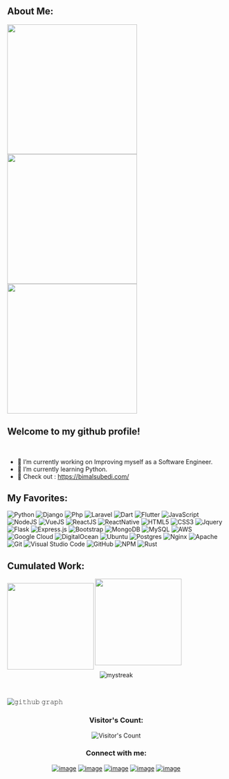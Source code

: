 ## About Me:
<img align="left" src="https://camo.githubusercontent.com/992babdffd8c74a1502de375fbdf7e4d54773242/68747470733a2f2f6d656469612e67697068792e636f6d2f6d656469612f53576f536b4e36447854737a71494b4571762f67697068792e676966" width="300"/>
<img src="https://img.shields.io/badge/-Bimal%20Subedi-black?style=social&logo=python" width="300" />
<img src="https://img.shields.io/badge/-Web%20Developer-black?style=flat&logo=" width="300" />

## Welcome to my github profile!
<br/>

- 🔭 I’m currently working on Improving myself as a Software Engineer.
- 🌱 I’m currently learning Python.
- 💬 Check out : https://bimalsubedi.com/

## My Favorites:
![Python](https://img.shields.io/badge/python-%233776AB.svg?style=for-the-badge&logo=python&logoColor=white)
![Django](https://img.shields.io/badge/django-%23092E20.svg?style=for-the-badge&logo=django&logoColor=white)
![Php](https://img.shields.io/badge/php-%23777BB4.svg?style=for-the-badge&logo=php&logoColor=white)
![Laravel](https://img.shields.io/badge/laravel-%23FF2D20.svg?style=for-the-badge&logo=laravel&logoColor=white)
![Dart](https://img.shields.io/badge/dart-%230175C2.svg?style=for-the-badge&logo=dart&logoColor=white)
![Flutter](https://img.shields.io/badge/Flutter%20-%2302569B.svg?style=for-the-badge&logo=flutter&logoColor=white) 
![JavaScript](https://img.shields.io/badge/javascript-%23323330.svg?style=for-the-badge&logo=javascript&logoColor=%23F7DF1E) 
![NodeJS](https://img.shields.io/badge/node.js-%2343853D.svg?style=for-the-badge&logo=node.js&logoColor=white) 
![VueJS](https://img.shields.io/badge/vuejs%20-%2335495e.svg?style=for-the-badge&logo=vue.js&logoColor=white) 
![ReactJS](https://img.shields.io/badge/react%20-%2320232a.svg?style=for-the-badge&logo=react&logoColor=white) 
![ReactNative](https://img.shields.io/badge/react_native%20-%2320232a?style=for-the-badge&logo=react&logoColor=white) 
![HTML5](https://img.shields.io/badge/html5-%23E34F26.svg?style=for-the-badge&logo=html5&logoColor=white) 
![CSS3](https://img.shields.io/badge/css3-%23E34F26.svg?style=for-the-badge&logo=css3&logoColor=white) 
![Jquery](https://img.shields.io/badge/jquery%20-%230769AD.svg?style=for-the-badge&logo=jquery&logoColor=white) 
![Flask](https://img.shields.io/badge/flask%20-%23000.svg?style=for-the-badge&logo=flask&logoColor=white)
![Express.js](https://img.shields.io/badge/express.js-%23404d59.svg?style=for-the-badge&logo=express&logoColor=%2361DAFB) 
![Bootstrap](https://img.shields.io/badge/bootstrap-%23563D7C.svg?style=for-the-badge&logo=bootstrap&logoColor=white) 
![MongoDB](https://img.shields.io/badge/MongoDB-%234ea94b.svg?style=for-the-badge&logo=mongodb&logoColor=white) 
![MySQL](https://img.shields.io/badge/mysql-%2300f.svg?style=for-the-badge&logo=mysql&logoColor=white) 
![AWS](https://img.shields.io/badge/AWS-%23FF9900.svg?style=for-the-badge&logo=amazon-aws&logoColor=white) 
![Google Cloud](https://img.shields.io/badge/GoogleCloud-%234285F4.svg?style=for-the-badge&logo=google-cloud&logoColor=white) 
![DigitalOcean](https://img.shields.io/badge/DigitalOcean-%230167ff.svg?style=for-the-badge&logo=digitalOcean&logoColor=white)
![Ubuntu](https://img.shields.io/badge/Ubuntu-E95420?style=for-the-badge&logo=ubuntu&logoColor=white)
![Postgres](https://img.shields.io/badge/postgres-%23316192.svg?style=for-the-badge&logo=postgresql&logoColor=white)
![Nginx](https://img.shields.io/badge/nginx-%23009639.svg?style=for-the-badge&logo=nginx&logoColor=white) 
![Apache](https://img.shields.io/badge/apache-%23D42029.svg?style=for-the-badge&logo=apache&logoColor=white) 
![Git](https://img.shields.io/badge/git-%23F05033.svg?style=for-the-badge&logo=git&logoColor=white) 
![Visual Studio Code](https://img.shields.io/badge/VisualStudioCode-0078d7.svg?style=for-the-badge&logo=visual-studio-code&logoColor=white) 
![GitHub](https://img.shields.io/badge/github-%23121011.svg?style=for-the-badge&logo=github&logoColor=white) 
![NPM](https://img.shields.io/badge/NPM-%23000000.svg?style=for-the-badge&logo=npm&logoColor=white) 
![Rust](https://img.shields.io/badge/rust-%23000000.svg?style=for-the-badge&logo=rust&logoColor=white) 

 ## Cumulated Work:
<img align="left" style="margin-top: 10px" src="https://github-readme-stats.vercel.app/api?username=subedibimal&theme=midnight-purple&count_private=true&show_icons=true" height=200>  
<img src="https://github-readme-stats.vercel.app/api/top-langs/?username=subedibimal&langs_count=3&theme=midnight-purple&show_icons=true&hide=html,css,glsl" height=200 width="auto">

<p align="center">
<img src="https://github-readme-streak-stats.herokuapp.com/?user=subedibimal&theme=tokyonight" alt="mystreak"/>
</p>
<br>
 

![𝚐𝚒𝚝𝚑𝚞𝚋 𝚐𝚛𝚊𝚙𝚑](https://activity-graph.herokuapp.com/graph?username=subedibimal&theme=react-dark&hide_border=true&area=true)
<br/>

<h3 align="center">Visitor's Count:</h3>
<div align="center">
  
 ![Visitor's Count](https://profile-counter.glitch.me/%7Bsubedibimal%7D/count.svg)
 
</div>

<h3 align="center">Connect with me:</h3>
<div align="center">
 
[![image](https://img.shields.io/badge/Facebook-3b5998?style=for-the-badge&logo=Facebook&logoColor=white)](https://www.facebook.com/bimalsubedi4/)
[![image](https://img.shields.io/badge/LinkedIn-0077B5?style=for-the-badge&logo=linkedin&logoColor=white)](https://www.linkedin.com/in/bimalsubedi/)
[![image](https://img.shields.io/badge/Instagram-E4405F?style=for-the-badge&logo=instagram&logoColor=white)](https://www.instagram.com/bimalsubedi_/)
[![image](https://img.shields.io/badge/Twitter-1DA1F2?style=for-the-badge&logo=twitter&logoColor=white)](https://twitter.com/bimalsubedi16)
[![image](https://img.shields.io/badge/Gmail-D14836?style=for-the-badge&logo=gmail&logoColor=white)](mailto:bimalsubedi04@gmail.com)
  
</div>
